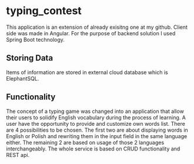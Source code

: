 # typing_contest
This application is an extension of already exisitng one at my github.
Client side was made in Angular. For the purpose of backend solution I
used Spring Boot technology. 
## Storing Data
Items of information are stored in external cloud database which is
ElephantSQL.
## Functionality
The concept of a typing game was changed into an application that allow
their users to solidify English vocabulary during the process of learning.
A user have the opportunity to provide and customize own words list.
There are 4 possibilities to be chosen. The first two are about displaying
words in English or Polish and rewriting them in the input field in the same
language either. The remaining 2 are based on usage of those 2 languages
interchangeably. The whole service is based on CRUD functionality and REST api.
